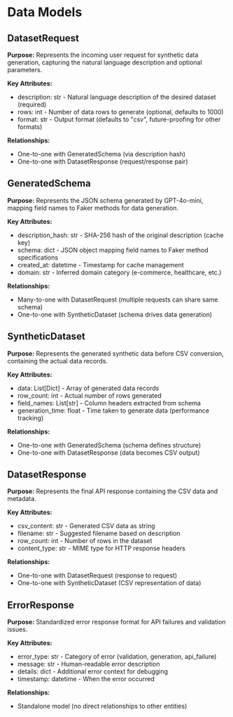 # Data Models

## DatasetRequest

**Purpose:** Represents the incoming user request for synthetic data generation, capturing the natural language description and optional parameters.

**Key Attributes:**
- description: str - Natural language description of the desired dataset (required)
- rows: int - Number of data rows to generate (optional, defaults to 1000)
- format: str - Output format (defaults to "csv", future-proofing for other formats)

**Relationships:**
- One-to-one with GeneratedSchema (via description hash)
- One-to-one with DatasetResponse (request/response pair)

## GeneratedSchema

**Purpose:** Represents the JSON schema generated by GPT-4o-mini, mapping field names to Faker methods for data generation.

**Key Attributes:**
- description_hash: str - SHA-256 hash of the original description (cache key)
- schema: dict - JSON object mapping field names to Faker method specifications
- created_at: datetime - Timestamp for cache management
- domain: str - Inferred domain category (e-commerce, healthcare, etc.)

**Relationships:**
- Many-to-one with DatasetRequest (multiple requests can share same schema)
- One-to-one with SyntheticDataset (schema drives data generation)

## SyntheticDataset

**Purpose:** Represents the generated synthetic data before CSV conversion, containing the actual data records.

**Key Attributes:**
- data: List[Dict] - Array of generated data records
- row_count: int - Actual number of rows generated
- field_names: List[str] - Column headers extracted from schema
- generation_time: float - Time taken to generate data (performance tracking)

**Relationships:**
- One-to-one with GeneratedSchema (schema defines structure)
- One-to-one with DatasetResponse (data becomes CSV output)

## DatasetResponse

**Purpose:** Represents the final API response containing the CSV data and metadata.

**Key Attributes:**
- csv_content: str - Generated CSV data as string
- filename: str - Suggested filename based on description
- row_count: int - Number of rows in the dataset
- content_type: str - MIME type for HTTP response headers

**Relationships:**
- One-to-one with DatasetRequest (response to request)
- One-to-one with SyntheticDataset (CSV representation of data)

## ErrorResponse

**Purpose:** Standardized error response format for API failures and validation issues.

**Key Attributes:**
- error_type: str - Category of error (validation, generation, api_failure)
- message: str - Human-readable error description
- details: dict - Additional error context for debugging
- timestamp: datetime - When the error occurred

**Relationships:**
- Standalone model (no direct relationships to other entities)
